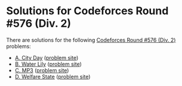 # Solutions for Codeforces Round #576 (Div. 2)

There are solutions for the following [Codeforces Round #576 (Div. 2)](https://codeforces.com/contest/1199) problems:

- [A. City Day](a.cc)
  ([problem site](https://codeforces.com/contest/1199/problem/A))
- [B. Water Lily](b.cc)
  ([problem site](https://codeforces.com/contest/1199/problem/B))
- [C. MP3](c.cc)
  ([problem site](https://codeforces.com/contest/1199/problem/C))
- [D. Welfare State](d.cc)
  ([problem site](https://codeforces.com/contest/1199/problem/D))
